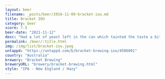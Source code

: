 ```yaml
---
layout: beer
filename: _posts/beer/2016-11-09-bracket-iou.md
title: Bracket IOU
category: beer
score: 7.5
beer-date: "2021-11-12"
desc: "Had a lot of yeast left in the can which tainted the taste a bit. Looks great and smells fantastic but not my favourite from bracket"
permalink: /beer/:title.html
img: /img/list/bracket-iou.jpeg
untappd: "https://untappd.com/b/bracket-brewing-iou/4506091"
country: "Australia"
brewery: "Bracket Brewing"
breweryURL: "brewery/bracket-brewing.html"
style: "IPA - New England / Hazy"
---
```

